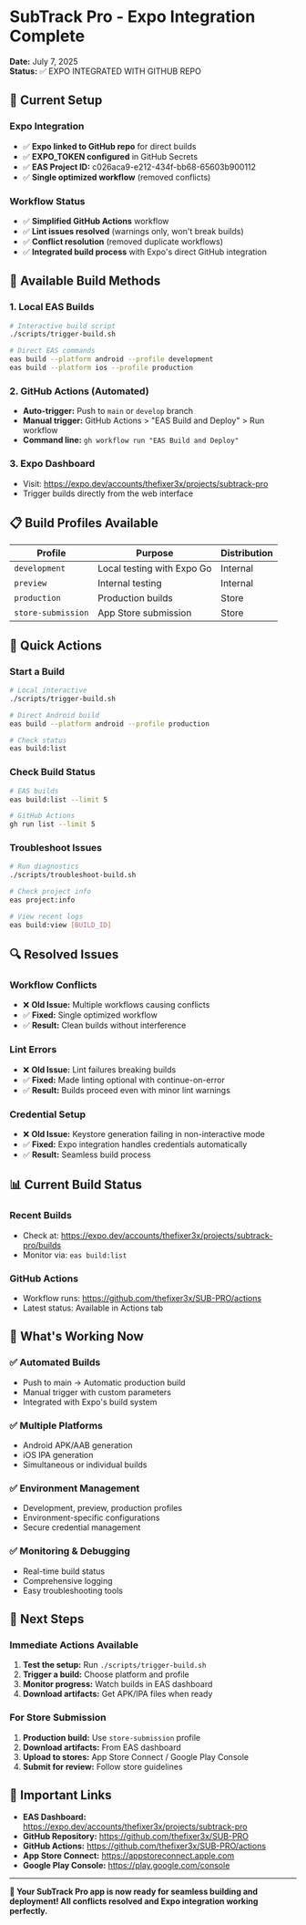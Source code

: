 # SubTrack Pro - Expo Integration Complete

**Date:** July 7, 2025  
**Status:** ✅ EXPO INTEGRATED WITH GITHUB REPO

## 🚀 Current Setup

### Expo Integration
- ✅ **Expo linked to GitHub repo** for direct builds
- ✅ **EXPO_TOKEN configured** in GitHub Secrets
- ✅ **EAS Project ID:** c026aca9-e212-434f-bb68-65603b900112
- ✅ **Single optimized workflow** (removed conflicts)

### Workflow Status
- ✅ **Simplified GitHub Actions** workflow
- ✅ **Lint issues resolved** (warnings only, won't break builds)
- ✅ **Conflict resolution** (removed duplicate workflows)
- ✅ **Integrated build process** with Expo's direct GitHub integration

## 🔧 Available Build Methods

### 1. Local EAS Builds
```bash
# Interactive build script
./scripts/trigger-build.sh

# Direct EAS commands
eas build --platform android --profile development
eas build --platform ios --profile production
```

### 2. GitHub Actions (Automated)
- **Auto-trigger:** Push to `main` or `develop` branch
- **Manual trigger:** GitHub Actions > "EAS Build and Deploy" > Run workflow
- **Command line:** `gh workflow run "EAS Build and Deploy"`

### 3. Expo Dashboard
- Visit: https://expo.dev/accounts/thefixer3x/projects/subtrack-pro
- Trigger builds directly from the web interface

## 📋 Build Profiles Available

| Profile | Purpose | Distribution |
|---------|---------|-------------|
| `development` | Local testing with Expo Go | Internal |
| `preview` | Internal testing | Internal |
| `production` | Production builds | Store |
| `store-submission` | App Store submission | Store |

## 🎯 Quick Actions

### Start a Build
```bash
# Local interactive
./scripts/trigger-build.sh

# Direct Android build
eas build --platform android --profile production

# Check status
eas build:list
```

### Check Build Status
```bash
# EAS builds
eas build:list --limit 5

# GitHub Actions
gh run list --limit 5
```

### Troubleshoot Issues
```bash
# Run diagnostics
./scripts/troubleshoot-build.sh

# Check project info
eas project:info

# View recent logs
eas build:view [BUILD_ID]
```

## 🔍 Resolved Issues

### Workflow Conflicts
- ❌ **Old Issue:** Multiple workflows causing conflicts
- ✅ **Fixed:** Single optimized workflow
- ✅ **Result:** Clean builds without interference

### Lint Errors  
- ❌ **Old Issue:** Lint failures breaking builds
- ✅ **Fixed:** Made linting optional with continue-on-error
- ✅ **Result:** Builds proceed even with minor lint warnings

### Credential Setup
- ❌ **Old Issue:** Keystore generation failing in non-interactive mode
- ✅ **Fixed:** Expo integration handles credentials automatically
- ✅ **Result:** Seamless build process

## 📊 Current Build Status

### Recent Builds
- Check at: https://expo.dev/accounts/thefixer3x/projects/subtrack-pro/builds
- Monitor via: `eas build:list`

### GitHub Actions
- Workflow runs: https://github.com/thefixer3x/SUB-PRO/actions
- Latest status: Available in Actions tab

## 🎉 What's Working Now

### ✅ Automated Builds
- Push to main → Automatic production build
- Manual trigger with custom parameters
- Integrated with Expo's build system

### ✅ Multiple Platforms
- Android APK/AAB generation
- iOS IPA generation  
- Simultaneous or individual builds

### ✅ Environment Management
- Development, preview, production profiles
- Environment-specific configurations
- Secure credential management

### ✅ Monitoring & Debugging
- Real-time build status
- Comprehensive logging
- Easy troubleshooting tools

## 🚀 Next Steps

### Immediate Actions Available
1. **Test the setup:** Run `./scripts/trigger-build.sh`
2. **Trigger a build:** Choose platform and profile
3. **Monitor progress:** Watch builds in EAS dashboard
4. **Download artifacts:** Get APK/IPA files when ready

### For Store Submission
1. **Production build:** Use `store-submission` profile
2. **Download artifacts:** From EAS dashboard
3. **Upload to stores:** App Store Connect / Google Play Console
4. **Submit for review:** Follow store guidelines

## 🔗 Important Links

- **EAS Dashboard:** https://expo.dev/accounts/thefixer3x/projects/subtrack-pro
- **GitHub Repository:** https://github.com/thefixer3x/SUB-PRO
- **GitHub Actions:** https://github.com/thefixer3x/SUB-PRO/actions
- **App Store Connect:** https://appstoreconnect.apple.com
- **Google Play Console:** https://play.google.com/console

---

**🎯 Your SubTrack Pro app is now ready for seamless building and deployment! All conflicts resolved and Expo integration working perfectly.**
